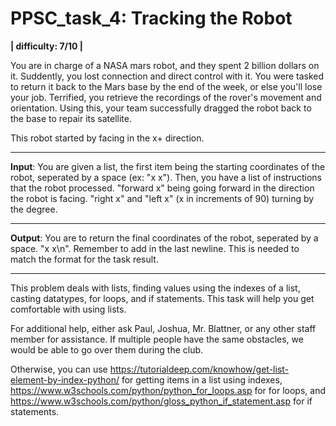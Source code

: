 # PPSC_task_4: Tracking the Robot
**| difficulty: 7/10 |**

You are in charge of a NASA mars robot, and they spent 2 billion dollars on it. Suddently, you lost connection and direct control with it. You were tasked to return it back to the Mars base by the end of the week, or else you'll lose your job. Terrified, you retrieve the recordings of the rover's movement and orientation. Using this, your team successfully dragged the robot back to the base to repair its satellite.

This robot started by facing in the x+ direction. 
__________________________________________________________________________________
**Input**:
You are given a list, the first item being the starting coordinates of the robot, seperated by a space (ex: "x x"). Then, you have a list of instructions that the robot processed. "forward x" being going forward in the direction the robot is facing. "right x" and "left x" (x in increments of 90) turning by the degree. 
__________________________________________________________________________________
**Output**:
You are to return the final coordinates of the robot, seperated by a space. "x x\n". Remember to add in the last newline. This is needed to match the format for the task result.
__________________________________________________________________________________
This problem deals with lists, finding values using the indexes of a list, casting datatypes, for loops, and if statements. This task will help you get comfortable with using lists.

For additional help, either ask Paul, Joshua, Mr. Blattner, or any other staff member for assistance. If multiple people have the same obstacles, we would be able to go over them during the club. 

Otherwise, you can use https://tutorialdeep.com/knowhow/get-list-element-by-index-python/ for getting items in a list using indexes, https://www.w3schools.com/python/python_for_loops.asp for for loops, and https://www.w3schools.com/python/gloss_python_if_statement.asp for if statements. 
